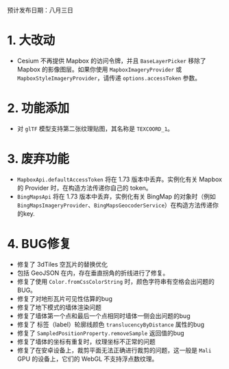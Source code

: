 
预计发布日期：八月三日

# 1. 大改动

- Cesium 不再提供 Mapbox 的访问令牌，并且 `BaseLayerPicker` 移除了 Mapbox 的影像图层。如果你使用 `MapboxImageryProvider` 或 `MapboxStyleImageryProvider`，请传递 `options.accessToken` 参数。

# 2. 功能添加

- 对 `glTF` 模型支持第二张纹理贴图，其名称是 `TEXCOORD_1`。

# 3. 废弃功能

- `MapboxApi.defaultAccessToken` 将在 1.73 版本中丢弃。实例化有关 Mapbox 的 Provider 时，在构造方法传递你自己的 token。
- `BingMapsApi` 将在 1.73 版本中丢弃，实例化有关 BingMap 的对象时（例如 `BingMapsImageryProvider`、`BingMapsGeocoderService`）在构造方法传递你的key.

# 4. BUG修复

- 修复了 3dTiles 空瓦片的替换优化
- 包括 GeoJSON 在内，存在垂直拐角的折线进行了修复。
- 修复了使用 `Color.fromCssColorString` 时，颜色字符串有空格会出问题的BUG。
- 修复了对地形瓦片可见性估算的bug
- 修复了地下模式的墙体渲染问题
- 修复了墙体第一个点和最后一个点相同时墙体一侧会出问题的bug
- 修复了 标签（label）轮廓线颜色 `translucencyByDistance` 属性的bug
- 修复了 `SampledPositionProperty.removeSample` 返回值的bug
- 修复了墙体的坐标有重复时，纹理坐标不正常的问题
- 修复了在安卓设备上，裁剪平面无法正确进行裁剪的问题，这一般是 `Mali` GPU 的设备上，它们的 WebGL 不支持浮点数纹理。